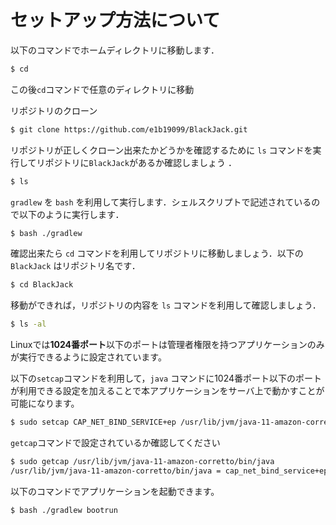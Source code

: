 # セットアップ方法について

以下のコマンドでホームディレクトリに移動します．

```sh
$ cd
```

この後`cd`コマンドで任意のディレクトリに移動

リポジトリのクローン

```sh
$ git clone https://github.com/e1b19099/BlackJack.git
```

リポジトリが正しくクローン出来たかどうかを確認するために `ls` コマンドを実行してリポジトリに`BlackJack`があるか確認しましょう
．
```sh
$ ls
```

`gradlew` を `bash` を利用して実行します．シェルスクリプトで記述されているので以下のように実行します．

```sh
$ bash ./gradlew
```

確認出来たら `cd` コマンドを利用してリポジトリに移動しましょう．以下の `BlackJack` はリポジトリ名です．

```sh
$ cd BlackJack
```

移動ができれば，リポジトリの内容を `ls` コマンドを利用して確認しましょう．

```sh
$ ls -al
```

Linuxでは**1024番ポート**以下のポートは管理者権限を持つアプリケーションのみが実行できるように設定されています。

以下の`setcap`コマンドを利用して，`java` コマンドに1024番ポート以下のポートが利用できる設定を加えることで本アプリケーションをサーバ上で動かすことが可能になります。

```sh
$ sudo setcap CAP_NET_BIND_SERVICE+ep /usr/lib/jvm/java-11-amazon-corretto/bin/java
```


`getcap`コマンドで設定されているか確認してください

```sh
$ sudo getcap /usr/lib/jvm/java-11-amazon-corretto/bin/java
/usr/lib/jvm/java-11-amazon-corretto/bin/java = cap_net_bind_service+ep
```

以下のコマンドでアプリケーションを起動できます。

```sh
$ bash ./gradlew bootrun
```
